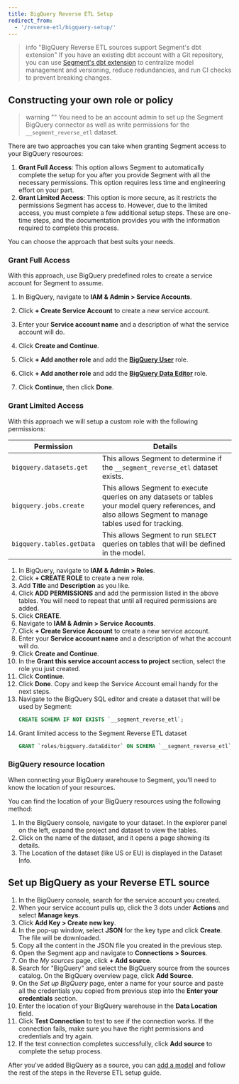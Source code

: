 ```yaml
---
title: BigQuery Reverse ETL Setup
redirect_from:
  - '/reverse-etl/bigquery-setup/'
---
```

> info "BigQuery Reverse ETL sources support Segment's dbt extension"
> If you have an existing dbt account with a Git repository, you can use [Segment's dbt extension](/docs/segment-app/extensions/dbt/) to centralize model management and versioning, reduce redundancies, and run CI checks to prevent breaking changes.

## Constructing your own role or policy

> warning ""
> You need to be an account admin to set up the Segment BigQuery connector as well as write permissions for the `__segment_reverse_etl` dataset.

There are two approaches you can take when granting Segment access to your BigQuery resources: 
1. **Grant Full Access**: This option allows Segment to automatically complete the setup for you after you provide Segment with all the necessary permissions. This option requires less time and engineering effort on your part.
2. **Grant Limited Access**: This option is more secure, as it restricts the permissions Segment has access to. However, due to the limited access, you must complete a few additional setup steps. These are one-time steps, and the documentation provides you with the information required to complete this process.

You can choose the approach that best suits your needs.

### Grant Full Access
With this approach, use BigQuery predefined roles to create a service account for Segment to assume. 
1. In BigQuery, navigate to **IAM & Admin > Service Accounts**.
2. Click **+ Create Service Account** to create a new service account.
3. Enter your **Service account name** and a description of what the service account will do.

4. Click **Create and Continue**. 
5. Click **+ Add another role** and add the [**BigQuery User**](https://cloud.google.com/bigquery/docs/access-control#bigquery.user) role. 
6. Click **+ Add another role** and add the [**BigQuery Data Editor**](https://cloud.google.com/bigquery/docs/access-control#bigquery.dataEditor) role. 
7. Click **Continue**, then click **Done**. 

### Grant Limited Access
With this approach we will setup a custom role with the following permissions:

Permission | Details
---------- | --------
`bigquery.datasets.get` | This allows Segment to determine if the `__segment_reverse_etl` dataset exists.
`bigquery.jobs.create` | This allows Segment to execute queries on any datasets or tables your model query references, and also allows Segment to manage tables used for tracking.
`bigquery.tables.getData` | This allows Segment to run `SELECT` queries on tables that will be defined in the model. 


1. In BigQuery, navigate to **IAM & Admin > Roles**.
2. Click **+ CREATE ROLE** to create a new role.
3. Add **Title** and **Description** as you like.
4. Click **ADD PERMISSIONS** and add the permission listed in the above tables. You will need to repeat that until all required permissions are added.
5. Click **CREATE**. 
6. Navigate to **IAM & Admin > Service Accounts**. 
7. Click **+ Create Service Account** to create a new service account. 
8. Enter your **Service account name** and a description of what the account will do. 
9. Click **Create and Continue**. 
10. In the **Grant this service account access to project** section, select the role you just created. 
11. Click **Continue**. 
12. Click **Done**. Copy and keep the Service Account email handy for the next steps.
13. Navigate to the BigQuery SQL editor and create a dataset that will be used by Segment:
    ```sql
    CREATE SCHEMA IF NOT EXISTS `__segment_reverse_etl`;
    ```
14. Grant limited access to the Segment Reverse ETL dataset
    ```sql
    GRANT `roles/bigquery.dataEditor` ON SCHEMA `__segment_reverse_etl` TO "serviceAccount:<YOUR SERVICE ACCOUNT EMAIL>";
    ```

### BigQuery resource location
When connecting your BigQuery warehouse to Segment, you'll need to know the location of your resources.

You can find the location of your BigQuery resources using the following method:
1. In the BigQuery console, navigate to your dataset. In the explorer panel on the left, expand the project and dataset to view the tables.
2. Click on the name of the dataset, and it opens a page showing its details.
3. The Location of the dataset (like US or EU) is displayed in the Dataset Info.

## Set up BigQuery as your Reverse ETL source
1. In the BigQuery console, search for the service account you created. 
2. When your service account pulls up, click the 3 dots under **Actions** and select **Manage keys**. 
3. Click **Add Key > Create new key**. 
4. In the pop-up window, select **JSON** for the key type and click **Create**. The file will be downloaded. 
5. Copy all the content in the JSON file you created in the previous step. 
6. Open the Segment app and navigate to **Connections > Sources**. 
7. On the _My sources_ page, click **+ Add source**.  
8. Search for "BigQuery" and select the BigQuery source from the sources catalog. On the BigQuery overview page, click **Add Source**. 
9. On the _Set up BigQuery_ page, enter a name for your source and paste all the credentials you copied from previous step into the **Enter your credentials** section. 
10. Enter the location of your BigQuery warehouse in the **Data Location** field. 
11. Click **Test Connection** to test to see if the connection works. If the connection fails, make sure you have the right permissions and credentials and try again. 
12. If the test connection completes successfully, click **Add source** to complete the setup process.

After you've added BigQuery as a source, you can [add a model](/docs/connections/reverse-etl/setup/#step-2-add-a-model) and follow the rest of the steps in the Reverse ETL setup guide.
